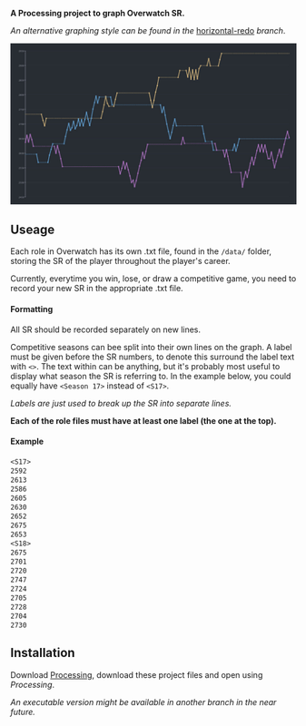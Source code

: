 **A Processing project to graph Overwatch SR.**

*An alternative graphing style can be found in the* [horizontal-redo](https://github.com/LucasDower/overwatch-sr/tree/horizontal-redo) *branch*. 

![](output.jpg)

## Useage
Each role in Overwatch has its own .txt file, found in the `/data/` folder, storing the SR of the player throughout the player's career.

Currently, everytime you win, lose, or draw a competitive game, you need to record your new SR in the appropriate .txt file.

#### Formatting
All SR should be recorded separately on new lines.

Competitive seasons can bee split into their own lines on the graph. A label must be given before the SR numbers, to denote this surround the label text with `<>`. The text within can be anything, but it's probably most useful to display what season the SR is referring to. In the example below, you could equally have `<Season 17>` instead of `<S17>`.

*Labels are just used to break up the SR into separate lines.*

**Each of the role files must have at least one label (the one at the top).**

#### Example
```
<S17>
2592
2613
2586
2605
2630
2652
2675
2653
<S18>
2675
2701
2720
2747
2724
2705
2728
2704
2730
```

## Installation
Download [Processing](https://processing.org/), download these project files and open using *Processing*.

*An executable version might be available in another branch in the near future.*
